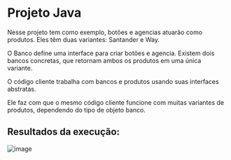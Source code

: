 # Projeto Java 

Nesse projeto tem como exemplo, botões e agencias atuarão como produtos. Eles têm duas variantes: Santander e Way.

O Banco define uma interface para criar botões e agencia. Existem dois bancos concretas, que retornam ambos os produtos em uma única variante.

O código cliente trabalha com bancos e produtos usando suas interfaces abstratas. 

Ele faz com que o mesmo código cliente funcione com muitas variantes de produtos, dependendo do tipo de objeto banco.

## Resultados da execução:

![image](https://user-images.githubusercontent.com/88461178/178386598-cf565f4a-1210-4521-a046-fa9df894eb75.png)
